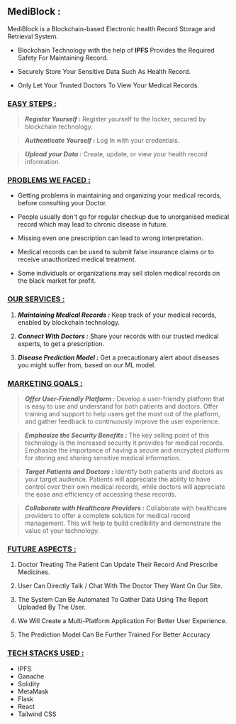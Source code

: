 ## MediBlock :
MediBlock is a Blockchain-based Electronic health Record Storage and Retrieval System.

- Blockchain Technology with the help of **IPFS** Provides the Required Safety For Maintaining Record.

- Securely Store Your Sensitive Data Such As Health Record.

- Only Let Your Trusted Doctors To View Your Medical Records.

### <u>EASY STEPS :</u>

> ***Register Yourself :***
Register yourself to the locker, secured by blockchain technology.

> ***Authenticate Yourself :***
Log In with your credentials.

> ***Upload your Data :***
Create, update, or view your health record information.

### <u>PROBLEMS WE FACED :</u>

- Getting problems in maintaining and organizing your medical records, before consulting your Doctor.

- People usually don't go for regular checkup due to unorganised medical record which may lead to chronic disease in future.

- Missing even one prescription can lead to wrong interpretation.

- Medical records can be used to submit false insurance claims or to receive unauthorized medical treatment.

- Some individuals or organizations may sell stolen medical records on the black market for profit.

### <u>OUR SERVICES :</u>

1. ***Maintaining Medical Records :***
Keep track of your medical records, enabled by blockchain technology.

2. ***Connect With Doctors :***
Share your records with our trusted medical experts, to get a prescription.

3. ***Disease Prediction Model :***
Get a precautionary alert about diseases you might suffer from, based on our ML model.


### <u>MARKETING GOALS :</u>

> ***Offer User-Friendly Platform :***
Develop a user-friendly platform that is easy to use and understand for both patients and doctors. Offer training and support to help users get the most out of the platform, and gather feedback to continuously improve the user experience.

> ***Emphasize the Security Benefits :***
The key selling point of this technology is the increased security it provides for medical records. Emphasize the importance of having a secure and encrypted platform for storing and sharing sensitive medical information.

> ***Target Patients and Doctors :***
Identify both patients and doctors as your target audience. Patients will appreciate the ability to have control over their own medical records, while doctors will appreciate the ease and efficiency of accessing these records.

> ***Collaborate with Healthcare Providers :***
Collaborate with healthcare providers to offer a complete solution for medical record management. This will help to build credibility and demonstrate the value of your technology.

### <u>FUTURE ASPECTS :</u>

1. Doctor Treating The Patient Can Update Their Record And Prescribe Medicines.

2. User Can Directly Talk / Chat With The Doctor They Want On Our Site.

3. The System Can Be Automated To Gather Data Using The Report Uploaded By The User.

4. We Will Create a Multi-Platform Application For Better User Experience.

5. The Prediction Model Can Be Further Trained For Better Accuracy

### <u>TECH STACKS USED :</u>

- IPFS
- Ganache
- Solidity
- MetaMask
- Flask
- React
- Tailwind CSS

